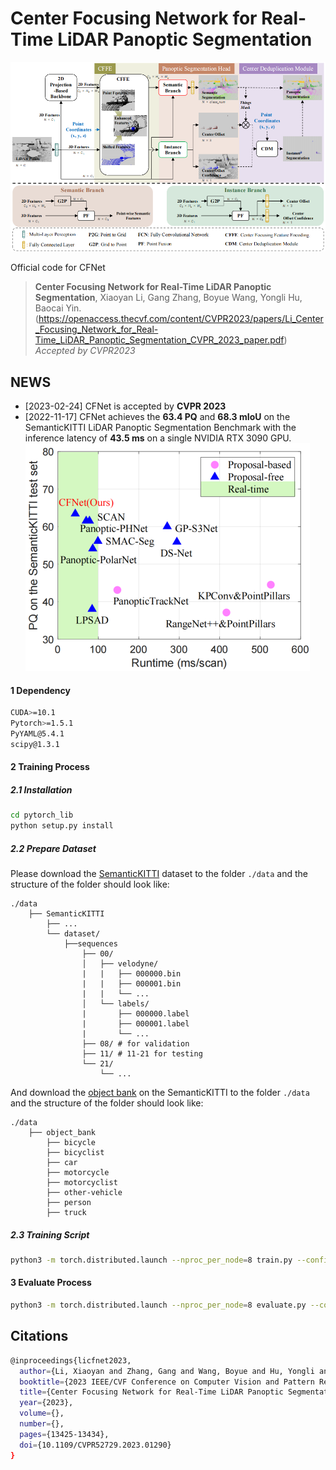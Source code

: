 # **Center Focusing Network for Real-Time LiDAR Panoptic Segmentation**
![teaser](./imgs/framework.PNG)

Official code for CFNet

> **Center Focusing Network for Real-Time LiDAR Panoptic Segmentation**,
> Xiaoyan Li, Gang Zhang, Boyue Wang, Yongli Hu, Baocai Yin. (https://openaccess.thecvf.com/content/CVPR2023/papers/Li_Center_Focusing_Network_for_Real-Time_LiDAR_Panoptic_Segmentation_CVPR_2023_paper.pdf)
> *Accepted by CVPR2023*

## NEWS

- [2023-02-24] CFNet is accepted by **CVPR 2023**
- [2022-11-17] CFNet achieves the **63.4 PQ** and **68.3 mIoU** on the SemanticKITTI LiDAR Panoptic Segmentation Benchmark with the inference latency of **43.5 ms** on a single NVIDIA RTX 3090 GPU.
![teaser](./imgs/acc_vs_speed.PNG)

#### 1 Dependency

```bash
CUDA>=10.1
Pytorch>=1.5.1
PyYAML@5.4.1
scipy@1.3.1
```

#### 2 Training Process

##### 2.1 Installation

```bash
cd pytorch_lib
python setup.py install
```

##### 2.2 Prepare Dataset

Please download the [SemanticKITTI](http://www.semantic-kitti.org/dataset.html#overview) dataset to the folder `./data` and the structure of the folder should look like:

```
./data
    ├── SemanticKITTI
        ├── ...
        └── dataset/
            ├──sequences
                ├── 00/         
                │   ├── velodyne/
                |   |	├── 000000.bin
                |   |	├── 000001.bin
                |   |	└── ...
                │   └── labels/ 
                |       ├── 000000.label
                |       ├── 000001.label
                |       └── ...
                ├── 08/ # for validation
                ├── 11/ # 11-21 for testing
                └── 21/
                    └── ...
```

And download the [object bank](https://drive.google.com/file/d/1QdSpkMLixvKQL6QPircbDI_0-GlGwsdj/view?usp=sharing) on the SemanticKITTI to the folder `./data` and the structure of the folder should look like:

```
./data
    ├── object_bank
        ├── bicycle
        ├── bicyclist
        ├── car
        ├── motorcycle
        ├── motorcyclist
        ├── other-vehicle
        ├── person
        ├── truck
```

##### 2.3 Training Script

```bash
python3 -m torch.distributed.launch --nproc_per_node=8 train.py --config config/config_mvfcev2ctx_sgd_wce_fp32_lossv2_single_newcpaug.py
```

#### 3 Evaluate Process

```bash
python3 -m torch.distributed.launch --nproc_per_node=8 evaluate.py --config config/config_mvfcev2ctx_sgd_wce_fp32_lossv2_single_newcpaug.py --start_epoch 0 --end_epoch 47
```


## Citations
```bash
@inproceedings{licfnet2023,
  author={Li, Xiaoyan and Zhang, Gang and Wang, Boyue and Hu, Yongli and Yin, Baocai},
  booktitle={2023 IEEE/CVF Conference on Computer Vision and Pattern Recognition (CVPR)}, 
  title={Center Focusing Network for Real-Time LiDAR Panoptic Segmentation}, 
  year={2023},
  volume={},
  number={},
  pages={13425-13434},
  doi={10.1109/CVPR52729.2023.01290}
}
```
